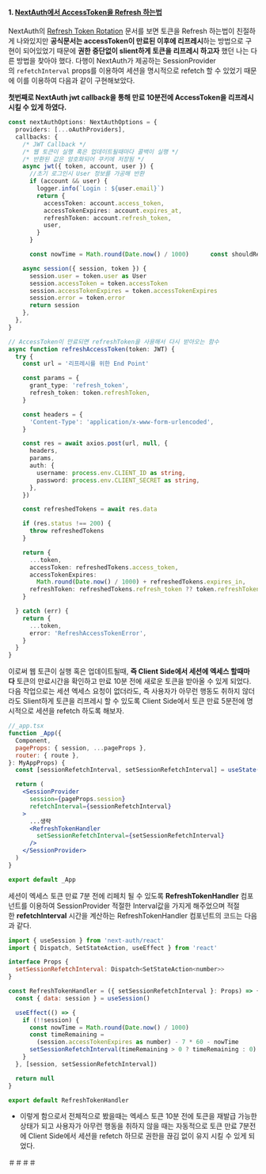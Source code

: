 #### 1. [NextAuth에서 AccessToken을 Refresh 하는법](https://jeongyunlog.netlify.app/develop/nextjs/next-auth/)

NextAuth의 [Refresh Token Rotation](https://next-auth.js.org/tutorials/refresh-token-rotation) 문서를 보면 토큰을 Refresh 하는법이 친절하게 나와있지만 **공식문서는 accessToken이 만료된 이후에 리프레시**하는 방법으로 구현이 되어있었기 때문에 **권한 중단없이 slient하게 토큰을 리프레시 하고자** 했던 나는 다른 방법을 찾아야 했다. 다행이 NextAuth가 제공하는 SessionProvider의 `refetchInterval` props를 이용하여 세션을 명시적으로 refetch 할 수 있었기 때문에 이를 이용하여 다음과 같이 구현해보았다.

**첫번째로 NextAuth jwt callback을 통해 만료 10분전에 AccessToken을 리프레시 시킬 수 있게 하였다.**

```ts
const nextAuthOptions: NextAuthOptions = {
  providers: [...oAuthProviders],
  callbacks: {
    /* JWT Callback */
    /* 웹 토큰이 실행 혹은 업데이트될때마다 콜백이 실행 */
    /* 반환된 값은 암호화되어 쿠키에 저장됨 */
    async jwt({ token, account, user }) {
      //초기 로그인시 User 정보를 가공해 반환
      if (account && user) {
        logger.info(`Login : ${user.email}`)
        return {
          accessToken: account.access_token,
          accessTokenExpires: account.expires_at,
          refreshToken: account.refresh_token,
          user,
        }
      }

      const nowTime = Math.round(Date.now() / 1000)      const shouldRefreshTime =        (token.accessTokenExpires as number) - 10 * 60 - nowTime      // 토큰이 만료되지 않았을때는 원래사용하던 토큰을 반환      if (shouldRefreshTime > 0) {        return token      }      return refreshAccessToken(token)    },

    async session({ session, token }) {
      session.user = token.user as User
      session.accessToken = token.accessToken
      session.accessTokenExpires = token.accessTokenExpires
      session.error = token.error
      return session
    },
  },
}

// AccessToken이 만료되면 refreshToken을 사용해서 다시 받아오는 함수
async function refreshAccessToken(token: JWT) {
  try {
    const url = '리프레시를 위한 End Point'

    const params = {
      grant_type: 'refresh_token',
      refresh_token: token.refreshToken,
    }

    const headers = {
      'Content-Type': 'application/x-www-form-urlencoded',
    }

    const res = await axios.post(url, null, {
      headers,
      params,
      auth: {
        username: process.env.CLIENT_ID as string,
        password: process.env.CLIENT_SECRET as string,
      },
    })

    const refreshedTokens = await res.data

    if (res.status !== 200) {
      throw refreshedTokens
    }

    return {
      ...token,
      accessToken: refreshedTokens.access_token,
      accessTokenExpires:
        Math.round(Date.now() / 1000) + refreshedTokens.expires_in,
      refreshToken: refreshedTokens.refresh_token ?? token.refreshToken,
    }

  } catch (err) {
    return {
      ...token,
      error: 'RefreshAccessTokenError',
    }
  }
}
```

이로써 웹 토큰이 실행 혹은 업데이트될때, **즉 Client Side에서 세션에 엑세스 할때마다** 토큰의 만료시간을 확인하고 만료 10분 전에 새로운 토큰을 받아올 수 있게 되었다. 다음 작업으로는 세션 엑세스 요청이 없더라도, 즉 사용자가 아무런 행동도 취하지 않더라도 Slient하게 토큰을 리프레시 할 수 있도록 Client Side에서 토큰 만료 5분전에 명시적으로 세션을 refetch 하도록 해보자.

```jsx
//_app.tsx
function _App({
  Component,
  pageProps: { session, ...pageProps },
  router: { route },
}: MyAppProps) {
  const [sessionRefetchInterval, setSessionRefetchInterval] = useState(10000)

  return (
    <SessionProvider
      session={pageProps.session}
      refetchInterval={sessionRefetchInterval}
    >
      ...생략
      <RefreshTokenHandler
        setSessionRefetchInterval={setSessionRefetchInterval}
      />
    </SessionProvider>
  )
}

export default _App
```

세션이 엑세스 토큰 만료 7분 전에 리페치 될 수 있도록 **RefreshTokenHandler** 컴포넌트를 이용하여 SessionProvider 적절한 Interval값을 가지게 해주었으며 적절한 **refetchInterval** 시간을 계산하는 RefreshTokenHandler 컴포넌트의 코드는 다음과 같다.

```jsx
import { useSession } from 'next-auth/react'
import { Dispatch, SetStateAction, useEffect } from 'react'

interface Props {
  setSessionRefetchInterval: Dispatch<SetStateAction<number>>
}

const RefreshTokenHandler = ({ setSessionRefetchInterval }: Props) => {
  const { data: session } = useSession()

  useEffect(() => {
    if (!!session) {
      const nowTime = Math.round(Date.now() / 1000)
      const timeRemaining =
        (session.accessTokenExpires as number) - 7 * 60 - nowTime
      setSessionRefetchInterval(timeRemaining > 0 ? timeRemaining : 0)
    }
  }, [session, setSessionRefetchInterval])

  return null
}

export default RefreshTokenHandler
```

- 이렇게 함으로서 전체적으로 봤을때는 엑세스 토큰 10분 전에 토큰을 재발급 가능한 상태가 되고 사용자가 아무런 행동을 취하지 않을 때는 자동적으로 토큰 만료 7분전에 Client Side에서 세션을 refetch 하므로 권한을 끊김 없이 유지 시킬 수 있게 되었다.


＃＃＃＃